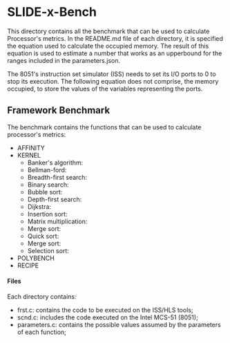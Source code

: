 # SLIDE-x-Bench
This directory contains all the benchmark that can be used to calculate Processor's metrics. In the README.md file of each directory, it is specified the equation used to calculate the occupied memory. The result of this equation is used to estimate a number that works as an upperbound for the ranges included in the parameters.json.

The 8051's instruction set simulator (ISS) needs to set its I/O ports to 0 to stop its execution. The following equation does not comprise, the memory occupied, to store the values of the variables representing the ports.


## Framework Benchmark
The benchmark contains the functions that can be used to calculate processor's metrics:
* AFFINITY
* KERNEL
  * Banker's algorithm: 
  * Bellman-ford: 
  * Breadth-first search:
  * Binary search:
  * Bubble sort:
  * Depth-first search:
  * Dijkstra:
  * Insertion sort:
  * Matrix multiplication:
  * Merge sort:
  * Quick sort:
  * Merge sort:
  * Selection sort:
* POLYBENCH
* RECIPE

#### Files 
Each directory contains:
* frst.c: contains the code to be executed on the ISS/HLS tools; 
* scnd.c: includes the code executed on the Intel MCS-51 (8051); 
* parameters.c: contains the possible values assumed by the parameters of each function;
